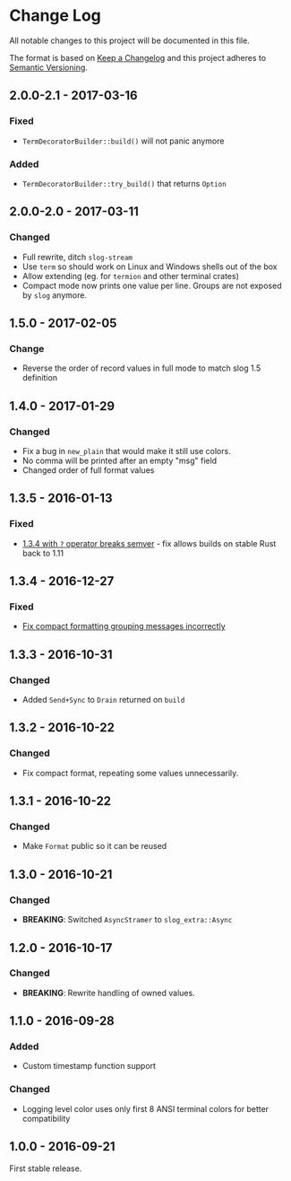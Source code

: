 # Change Log
All notable changes to this project will be documented in this file.

The format is based on [Keep a Changelog](http://keepachangelog.com/)
and this project adheres to [Semantic Versioning](http://semver.org/).

## 2.0.0-2.1 - 2017-03-16
### Fixed

* `TermDecoratorBuilder::build()` will not panic anymore

### Added

* `TermDecoratorBuilder::try_build()` that returns `Option`

## 2.0.0-2.0 - 2017-03-11
### Changed

* Full rewrite, ditch `slog-stream`
* Use `term` so should work on Linux and Windows shells out of the box
* Allow extending (eg. for `termion` and other terminal crates)
* Compact mode now prints one value per line. Groups are not exposed by `slog`
  anymore.

## 1.5.0 - 2017-02-05
### Change

* Reverse the order of record values in full mode to match slog 1.5
  definition

## 1.4.0 - 2017-01-29
### Changed

* Fix a bug in `new_plain` that would make it still use colors.
* No comma will be printed after an empty "msg" field
* Changed order of full format values

## 1.3.5 - 2016-01-13
### Fixed

* [1.3.4 with `?` operator breaks semver](https://github.com/slog-rs/term/issues/6) - fix allows builds on stable Rust back to 1.11

## 1.3.4 - 2016-12-27
### Fixed

* [Fix compact formatting grouping messages incorrectly](https://github.com/slog-rs/slog/issues/90)

## 1.3.3 - 2016-10-31
### Changed

* Added `Send+Sync` to `Drain` returned on `build`

## 1.3.2 - 2016-10-22
### Changed

* Fix compact format, repeating some values unnecessarily.

## 1.3.1 - 2016-10-22
### Changed

* Make `Format` public so it can be reused

## 1.3.0 - 2016-10-21
### Changed

* **BREAKING**: Switched `AsyncStramer` to `slog_extra::Async`

## 1.2.0 - 2016-10-17
### Changed

* **BREAKING**: Rewrite handling of owned values.

## 1.1.0 - 2016-09-28
### Added

* Custom timestamp function support

### Changed

* Logging level color uses only first 8 ANSI terminal colors for better compatibility

## 1.0.0 - 2016-09-21

First stable release.
